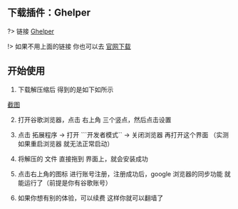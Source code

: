 ## 下载插件：Ghelper

?> 链接 [Ghelper](https://github.com/mrchenxxx/tools/raw/master/downloads/Ghelper2.2.1.all.zip)    

!> 如果不用上面的链接 你也可以去 [官网下载](http://googlehelper.net/)

## 开始使用

1. 下载解压缩后 得到的是如下如所示
   
[截图](../../_media/Ghelper/Ghelper.png)  

2. 打开谷歌浏览器，点击 右上角 三个竖点，然后点击设置    
   
3. 点击 拓展程序 → 打开 ```开发者模式``  → 关闭浏览器 再打开这个界面 （实测 如果重启浏览器 就无法正常启动）
4. 将解压的 文件 直接拖到 界面上，就会安装成功
5. 点击右上角的图标 进行账号注册，注册成功后，google 浏览器的同步功能 就能运行了（前提是你有谷歌账号）
6. 如果你想有别的体验，可以续费 这样你就可以翻墙了